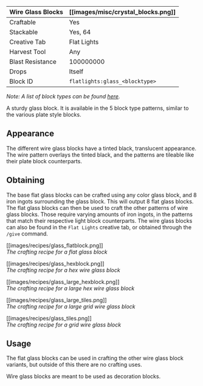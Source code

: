 | Wire Glass Blocks | [[images/misc/crystal_blocks.png]] |
|-------------------|------------------------------------|
| Craftable         | Yes                                |
| Stackable         | Yes, 64                            |
| Creative Tab      | Flat Lights                        |
| Harvest Tool      | Any                                |
| Blast Resistance  | 100000000                          |
| Drops             | Itself                             |
| Block ID          | `flatlights:glass_<blocktype>`     |

_Note: A list of block types can be found [here](Block-Types)._

A sturdy glass block. It is available in the 5 block type patterns, similar to the various plate style blocks.

## Appearance
The different wire glass blocks have a tinted black, translucent appearance. The wire pattern overlays the tinted black, and the patterns are tileable like their plate block counterparts.

## Obtaining
The base flat glass blocks can be crafted using any color glass block, and 8 iron ingots surrounding the glass block. This will output 8 flat glass blocks. The flat glass blocks can then be used to craft the other patterns of wire glass blocks. Those require varying amounts of iron ingots, in the patterns that match their respective light block counterparts. The wire glass blocks can also be found in the `Flat Lights` creative tab, or obtained through the `/give` command.

[[images/recipes/glass_flatblock.png]]  
*The crafting recipe for a flat glass block*

[[images/recipes/glass_hexblock.png]]  
*The crafting recipe for a hex wire glass block*

[[images/recipes/glass_large_hexblock.png]]  
*The crafting recipe for a large hex wire glass block*

[[images/recipes/glass_large_tiles.png]]  
*The crafting recipe for a large grid wire glass block*

[[images/recipes/glass_tiles.png]]  
*The crafting recipe for a grid wire glass block*

## Usage
The flat glass blocks can be used in crafting the other wire glass block variants, but outside of this there are no crafting uses.

Wire glass blocks are meant to be used as decoration blocks.